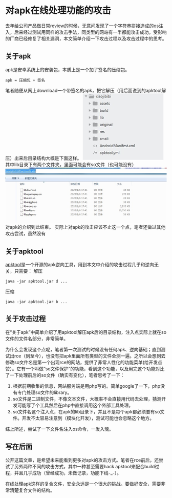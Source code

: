 # 对apk在线处理功能的攻击

去年给公司产品做日常review的时候，无意间发现了一个字符串拼接造成的os注入，后来经过测试用同样的攻击手法，同类型的网站有一半都能攻击成功。受影响的厂商已经修复了相关漏洞，本文简单介绍一下攻击过程以及攻击过程中的思考。

## 关于apk
apk是安卓系统上的安装包，本质上是一个加了签名的压缩包。
```
apk = 压缩包 + 签名
```
笔者随便从网上download一个带签名的apk，把它解压（用后面说到的apktool解压）出来后目录结构大概是下面这样。
![-w189](media/15888433669934/15888443346788.jpg)
其中lib目录下有两个文件夹，里面可能会有so文件（也可能没有）
![-w622](media/15888433669934/15888443967593.jpg)
对apk的介绍到此结束。
实际上对apk的攻击应该不止这一个点，笔者还做过其他攻击尝试，虽然没有

## 关于apktool
[apktool](https://github.com/iBotPeaches/Apktool)是一个开源的apk逆向工具，用到本文中介绍的攻击过程几乎和逆向无关，只需要：
解压
```
java -jar apktool.jar d ...
```
压缩
```
java -jar apktool.jar b ...
```

## 关于攻击过程
在“关于apk”中简单介绍了用apktool解压apk后的目录结构，注入点实际上就在so文件的文件名部分，非常简单。

为什么会发现这个点呢，笔者第一次测试的时候没有任何apk、逆向基础；直到测试出rce（到至今），也没有把apk里面所有类型的文件全测一遍。之所以会想到去修改so文件名是第一个出现rce的网站，提供了非常人性化的功能菜单(给开发点赞）。它有一个叫做“so文件保护”的功能，看到这个功能，以及用完这个功能对比了一下处理前后的so文件（确实有变化），笔者思考了一下：
1. 根据前期收集的信息，网站服务端是用php写的。简单google了一下，php没有专门处理so文件的library。
2. so文件是二进制文件，不像文本文件，大概率不会直接用代码去处理，猜测开发可能写了个工具然后在php中直接调用这个外部工具处理。
3. so文件名这个注入点，在apk的lib目录下，并且不是每个apk都必须要有so文件。开发不太容易注意到（模块化开发），测试可能也会忽略这个地方。

综上所述，尝试了一下文件名注入os命令，一发入魂。

## 写在后面
公开这篇文章，是希望未来能看到更多对apk的攻击方式。笔者在rce前后，还尝试了另外两种不同的攻击方式，其中一种甚至需要hack apktool来配合build过程，并且几乎成功（曾经成功，未做记录，功能下线-_-）。

在线处理apk这样的复合文件，安全永远是一个很大的挑战。要做好安全，需要非常清楚复合文件的结构。